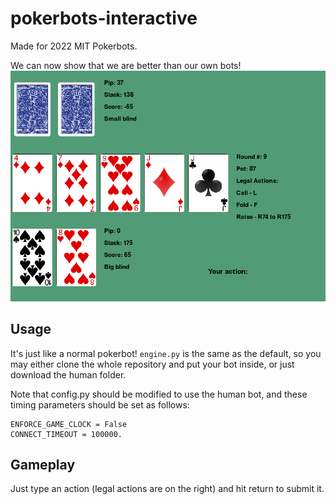 # pokerbots-interactive
Made for 2022 MIT Pokerbots.

We can now show that we are better than our own bots!
![gameplay](./images/game.png)

## Usage
It's just like a normal pokerbot! 
`engine.py` is the same as the default, so you may either clone the whole repository and put your bot inside, or just download the human folder.

Note that config.py should be modified to use the human bot, and these timing parameters should be set as follows: 
```
ENFORCE_GAME_CLOCK = False
CONNECT_TIMEOUT = 100000.
```

## Gameplay
Just type an action (legal actions are on the right) and hit return to submit it. 






